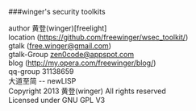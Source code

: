 ﻿###winger's security toolkits

  author 黄登(winger)[freelight]<br />
  location (https://github.com/freewinger/wsec_toolkit/)<br />
  gtalk (free.winger@gmail.com)<br />
  gtalk-Group zen0code@appspot.com<br />
  blog (http://my.opera.com/freewinger/blog/)<br />
  qq-group 31138659<br />
  大道至简 -- newLISP<br />
  Copyright 2013 黄登(winger) All rights reserved<br />
  Licensed under GNU GPL V3<br />
